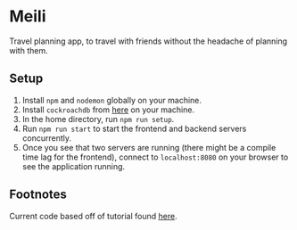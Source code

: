 # Meili
Travel planning app, to travel with friends without the headache of planning with them.

## Setup
1. Install `npm` and `nodemon` globally on your machine.
2. Install `cockroachdb` from [here](https://www.cockroachlabs.com/docs/stable/install-cockroachdb.html) on your machine.
3. In the home directory, run `npm run setup`.
4. Run `npm run start` to start the frontend and backend servers concurrently.
5. Once you see that two servers are running (there might be a compile time lag for the frontend), connect to `localhost:8080` on your browser to see the application running.

## Footnotes
Current code based off of tutorial found [here](https://github.com/auth0-blog/vuejs2-authentication-tutorial).
